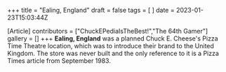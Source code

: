 +++
title = "Ealing, England"
draft = false
tags = [ ]
date = 2023-01-23T15:03:44Z

[Article]
contributors = ["ChuckEPediaIsTheBest!","The 64th Gamer"]
gallery = []
+++
**Ealing, England** was a planned Chuck E. Cheese's Pizza Time Theatre location, which was to introduce their brand to the United Kingdom. The store was never built and the only reference to it is a Pizza Times article from September 1983.